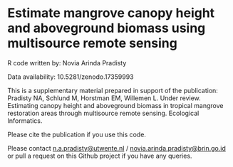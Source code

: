 # Estimate mangrove canopy height and aboveground biomass using multisource remote sensing 

R code written by: Novia Arinda Pradisty

Data availability: 10.5281/zenodo.17359993

This is a supplementary material prepared in support of the publication:
Pradisty NA, Schlund M, Horstman EM, Willemen L. Under review. Estimating canopy height and aboveground biomass in tropical mangrove restoration areas through multisource remote sensing. Ecological Informatics.

Please cite the publication if you use this code.

Please contact n.a.pradisty@utwente.nl / novia.arinda.pradisty@brin.go.id or pull a request on this Github project if you have any queries.
